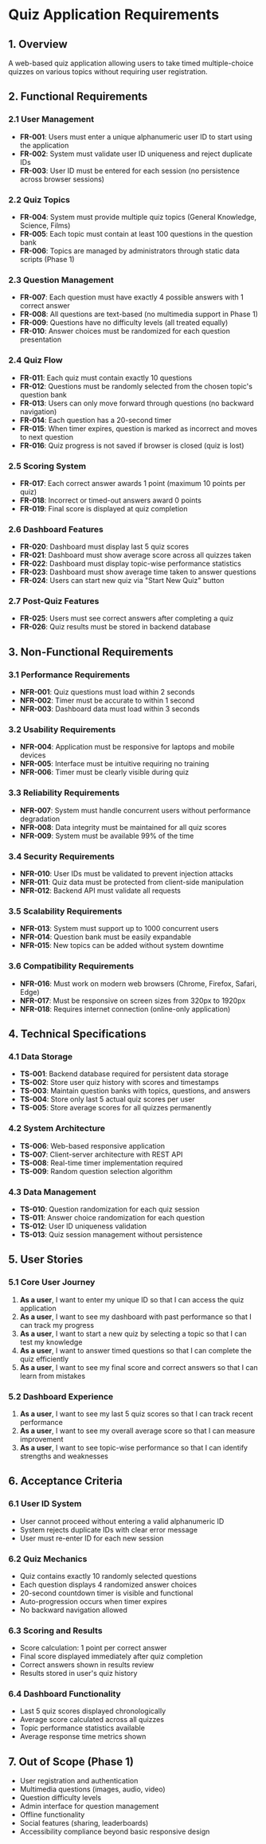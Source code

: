 # Quiz Application Requirements

## 1. Overview
A web-based quiz application allowing users to take timed multiple-choice quizzes on various topics without requiring user registration.

## 2. Functional Requirements

### 2.1 User Management
- **FR-001**: Users must enter a unique alphanumeric user ID to start using the application
- **FR-002**: System must validate user ID uniqueness and reject duplicate IDs
- **FR-003**: User ID must be entered for each session (no persistence across browser sessions)

### 2.2 Quiz Topics
- **FR-004**: System must provide multiple quiz topics (General Knowledge, Science, Films)
- **FR-005**: Each topic must contain at least 100 questions in the question bank
- **FR-006**: Topics are managed by administrators through static data scripts (Phase 1)

### 2.3 Question Management
- **FR-007**: Each question must have exactly 4 possible answers with 1 correct answer
- **FR-008**: All questions are text-based (no multimedia support in Phase 1)
- **FR-009**: Questions have no difficulty levels (all treated equally)
- **FR-010**: Answer choices must be randomized for each question presentation

### 2.4 Quiz Flow
- **FR-011**: Each quiz must contain exactly 10 questions
- **FR-012**: Questions must be randomly selected from the chosen topic's question bank
- **FR-013**: Users can only move forward through questions (no backward navigation)
- **FR-014**: Each question has a 20-second timer
- **FR-015**: When timer expires, question is marked as incorrect and moves to next question
- **FR-016**: Quiz progress is not saved if browser is closed (quiz is lost)

### 2.5 Scoring System
- **FR-017**: Each correct answer awards 1 point (maximum 10 points per quiz)
- **FR-018**: Incorrect or timed-out answers award 0 points
- **FR-019**: Final score is displayed at quiz completion

### 2.6 Dashboard Features
- **FR-020**: Dashboard must display last 5 quiz scores
- **FR-021**: Dashboard must show average score across all quizzes taken
- **FR-022**: Dashboard must display topic-wise performance statistics
- **FR-023**: Dashboard must show average time taken to answer questions
- **FR-024**: Users can start new quiz via "Start New Quiz" button

### 2.7 Post-Quiz Features
- **FR-025**: Users must see correct answers after completing a quiz
- **FR-026**: Quiz results must be stored in backend database

## 3. Non-Functional Requirements

### 3.1 Performance Requirements
- **NFR-001**: Quiz questions must load within 2 seconds
- **NFR-002**: Timer must be accurate to within 1 second
- **NFR-003**: Dashboard data must load within 3 seconds

### 3.2 Usability Requirements
- **NFR-004**: Application must be responsive for laptops and mobile devices
- **NFR-005**: Interface must be intuitive requiring no training
- **NFR-006**: Timer must be clearly visible during quiz

### 3.3 Reliability Requirements
- **NFR-007**: System must handle concurrent users without performance degradation
- **NFR-008**: Data integrity must be maintained for all quiz scores
- **NFR-009**: System must be available 99% of the time

### 3.4 Security Requirements
- **NFR-010**: User IDs must be validated to prevent injection attacks
- **NFR-011**: Quiz data must be protected from client-side manipulation
- **NFR-012**: Backend API must validate all requests

### 3.5 Scalability Requirements
- **NFR-013**: System must support up to 1000 concurrent users
- **NFR-014**: Question bank must be easily expandable
- **NFR-015**: New topics can be added without system downtime

### 3.6 Compatibility Requirements
- **NFR-016**: Must work on modern web browsers (Chrome, Firefox, Safari, Edge)
- **NFR-017**: Must be responsive on screen sizes from 320px to 1920px
- **NFR-018**: Requires internet connection (online-only application)

## 4. Technical Specifications

### 4.1 Data Storage
- **TS-001**: Backend database required for persistent data storage
- **TS-002**: Store user quiz history with scores and timestamps
- **TS-003**: Maintain question banks with topics, questions, and answers
- **TS-004**: Store only last 5 actual quiz scores per user
- **TS-005**: Store average scores for all quizzes permanently

### 4.2 System Architecture
- **TS-006**: Web-based responsive application
- **TS-007**: Client-server architecture with REST API
- **TS-008**: Real-time timer implementation required
- **TS-009**: Random question selection algorithm

### 4.3 Data Management
- **TS-010**: Question randomization for each quiz session
- **TS-011**: Answer choice randomization for each question
- **TS-012**: User ID uniqueness validation
- **TS-013**: Quiz session management without persistence

## 5. User Stories

### 5.1 Core User Journey
1. **As a user**, I want to enter my unique ID so that I can access the quiz application
2. **As a user**, I want to see my dashboard with past performance so that I can track my progress
3. **As a user**, I want to start a new quiz by selecting a topic so that I can test my knowledge
4. **As a user**, I want to answer timed questions so that I can complete the quiz efficiently
5. **As a user**, I want to see my final score and correct answers so that I can learn from mistakes

### 5.2 Dashboard Experience
1. **As a user**, I want to see my last 5 quiz scores so that I can track recent performance
2. **As a user**, I want to see my overall average score so that I can measure improvement
3. **As a user**, I want to see topic-wise performance so that I can identify strengths and weaknesses

## 6. Acceptance Criteria

### 6.1 User ID System
- User cannot proceed without entering a valid alphanumeric ID
- System rejects duplicate IDs with clear error message
- User must re-enter ID for each new session

### 6.2 Quiz Mechanics
- Quiz contains exactly 10 randomly selected questions
- Each question displays 4 randomized answer choices
- 20-second countdown timer is visible and functional
- Auto-progression occurs when timer expires
- No backward navigation allowed

### 6.3 Scoring and Results
- Score calculation: 1 point per correct answer
- Final score displayed immediately after quiz completion
- Correct answers shown in results review
- Results stored in user's quiz history

### 6.4 Dashboard Functionality
- Last 5 quiz scores displayed chronologically
- Average score calculated across all quizzes
- Topic performance statistics available
- Average response time metrics shown

## 7. Out of Scope (Phase 1)
- User registration and authentication
- Multimedia questions (images, audio, video)
- Question difficulty levels
- Admin interface for question management
- Offline functionality
- Social features (sharing, leaderboards)
- Accessibility compliance beyond basic responsive design
